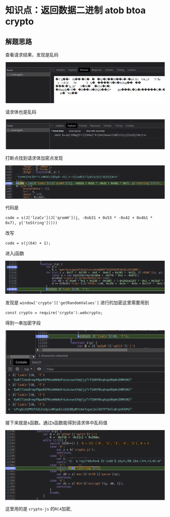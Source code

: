 # 知识点：返回数据二进制 atob btoa crypto

## 解题思路
查看请求结果，发现是乱码

![请求](./img/1.png)

请求体也是乱码

![请求](./img/2.png)

打断点找到请求体加密点发现

![请求](./img/3.png)

代码是

    code = s(J['lzaCv'](J['qromH'](j, -0xb31 + 0x53 * -0x42 + 0x4b1 * 0x7), y['toString']()))

改写

    code = s(j(64) + 1);

进入j函数

![请求](./img/4.png)

发现是 `window['crypto']['getRandomValues']` 进行的加密这里需要用到

    const crypto = require('crypto').webcrypto;

得到一串加密字段

![请求](./img/5.png)

接下来就是s函数。通过s函数能得到请求体中乱码值

![请求](./img/6.png)

这里用的是 `crypto-js` 的`RC4`加密,